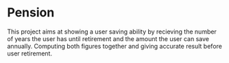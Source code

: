 # Pension

This project aims at showing a user saving ability by recieving the number of years the user has until retirement and the amount the user can save annually.
Computing both figures together and giving accurate result  before user retirement.
